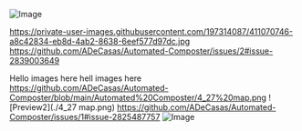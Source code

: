 ![Image](https://github.com/user-attachments/assets/a8c42834-eb8d-4ab2-8638-6eef577d97dc)

https://private-user-images.githubusercontent.com/197314087/411070746-a8c42834-eb8d-4ab2-8638-6eef577d97dc.jpg
https://github.com/ADeCasas/Automated-Composter/issues/2#issue-2839003649

Hello
images here
hell
images here
https://github.com/ADeCasas/Automated-Composter/blob/main/Automated%20Composter/4_27%20map.png
![Preview2](./4_27 map.png)
https://github.com/ADeCasas/Automated-Composter/issues/1#issue-2825487757
![Image](https://github.com/user-attachments/assets/b0b75cea-9981-4417-a97c-7fc42c876516)
